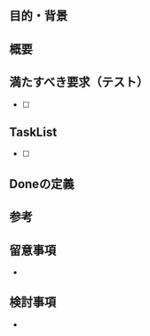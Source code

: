 ## 目的・背景

## 概要

## 満たすべき要求（テスト）
- [ ]

## TaskList
+ [ ]

## Doneの定義

## 参考

## 留意事項
+

## 検討事項
+

